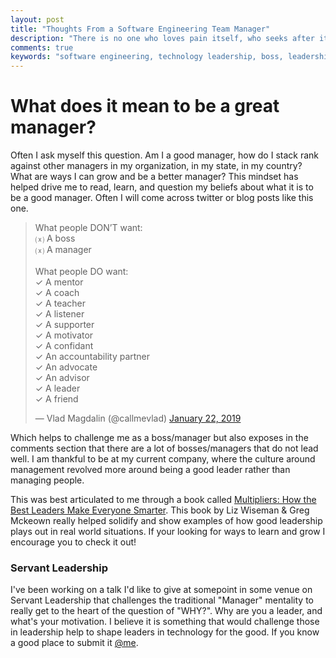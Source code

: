 ```yaml
---
layout: post
title: "Thoughts From a Software Engineering Team Manager"
description: "There is no one who loves pain itself, who seeks after it and wants to have it, simply because it is pain..."
comments: true
keywords: "software engineering, technology leadership, boss, leadership, managment, servant leadership"
---
```


# What does it mean to be a great manager?
Often I ask myself this question. Am I a good manager, how do I stack rank against other managers in my organization, in my state, in my country? What are ways I can grow and be a better manager? This mindset has helped drive me to read, learn, and question my beliefs about what it is to be a good manager. Often I will come across twitter or blog posts like this one.

<blockquote class="twitter-tweet" data-lang="en"><p lang="en" dir="ltr">What people DON’T want:<br>  ⒳ A boss<br>  ⒳ A manager<br><br>What people DO want:<br>  ✓ A mentor<br>  ✓ A coach<br>  ✓ A teacher<br>  ✓ A listener<br>  ✓ A supporter<br>  ✓ A motivator<br>  ✓ A confidant<br>  ✓ An accountability partner<br>  ✓ An advocate<br>  ✓ An advisor<br>  ✓ A leader<br>  ✓ A friend</p>&mdash; Vlad Magdalin (@callmevlad) <a href="https://twitter.com/callmevlad/status/1087705263774154754?ref_src=twsrc%5Etfw">January 22, 2019</a></blockquote>
<script async src="https://platform.twitter.com/widgets.js" charset="utf-8"></script>

Which helps to challenge me as a boss/manager but also exposes in the comments section that there are a lot of bosses/managers that do not lead well. I am thankful to be at my current company, where the culture around management revolved more around being a good leader rather than managing people.

This was best articulated to me through a book called [Multipliers: How the Best Leaders Make Everyone Smarter](https://www.amazon.com/Multipliers-Best-Leaders-Everyone-Smarter/dp/0061964395/ref=as_li_ss_il?ie=UTF8&linkCode=li1&tag=mp3buzz-20&linkId=82fbfe832295ad187106e0197dc413ce&language=en_US). This book by Liz Wiseman & Greg Mckeown really helped solidify and show examples of how good leadership plays out in real world situations. If your looking for ways to learn and grow I encourage you to check it out!

### Servant Leadership

I've been working on a talk I'd like to give at somepoint in some venue on Servant Leadership that challenges the traditional "Manager" mentality to really get to the heart of the question of "WHY?". Why are you a leader, and what's your motivation. I believe it is something that would challenge those in leadership help to shape leaders in technology for the good. If you know a good place to submit it [@me](https://twitter.com/home?status=@ButchMayhew%20You%20should%20submit%20your%20talk%20on%20leadership%20here).


